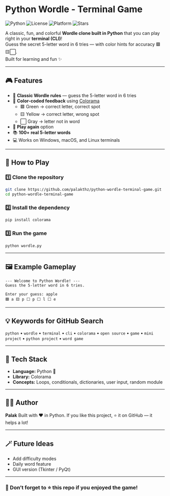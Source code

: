 
#  Python Wordle - Terminal Game  

![Python](https://img.shields.io/badge/Python-3.x-blue?logo=python)
![License](https://img.shields.io/badge/License-MIT-green)
![Platform](https://img.shields.io/badge/Platform-Terminal-lightgrey)
![Stars](https://img.shields.io/github/stars/palakhtz/python-wordle-terminal-game?style=social)

A classic, fun, and colorful **Wordle clone built in Python** that you can play right in your **terminal (CLI)**!  
Guess the secret 5-letter word in 6 tries — with color hints for accuracy 🟩🟨⬜.  
Built for learning and fun ✨  

---

## 🎮 Features  

- 🧩 **Classic Wordle rules** — guess the 5-letter word in 6 tries  
- 🎨 **Color-coded feedback** using [Colorama](https://pypi.org/project/colorama/)  
  - 🟩 Green → correct letter, correct spot  
  - 🟨 Yellow → correct letter, wrong spot  
  - ⬜ Gray → letter not in word  
- 🔁 **Play again** option  
- 📚 **100+ real 5-letter words**  
- 💻 Works on Windows, macOS, and Linux terminals  

---

## 🚀 How to Play  

### 1️⃣ Clone the repository
```bash
git clone https://github.com/palakthz/python-wordle-terminal-game.git
cd python-wordle-terminal-game
````

### 2️⃣ Install the dependency

```bash
pip install colorama
```

### 3️⃣ Run the game

```bash
python wordle.py
```

---

## 🖼️ Example Gameplay

```
--- Welcome to Python Wordle! ---
Guess the 5-letter word in 6 tries.

Enter your guess: apple
🟩 a 🟨 p ⬜ p ⬜ l ⬜ e
```

---

## 💡 Keywords for GitHub Search

`python` • `wordle` • `terminal` • `cli` • `colorama` • `open source` • `game` • `mini project` • `python project` • `word game`

---

## 🧰 Tech Stack

* **Language:** Python 🐍
* **Library:** Colorama
* **Concepts:** Loops, conditionals, dictionaries, user input, random module

---

## 👩‍💻 Author

**Palak**
Built with ❤️ in Python.
If you like this project, ⭐ it on GitHub — it helps a lot!

---

## 🪄 Future Ideas

* Add difficulty modes
* Daily word feature
* GUI version (Tkinter / PyQt)

---

### 🚀 Don’t forget to ⭐ this repo if you enjoyed the game!
